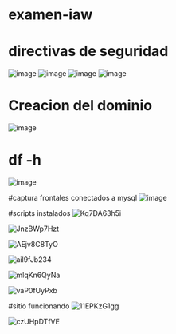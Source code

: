 # examen-iaw

# directivas de seguridad
![image](https://github.com/user-attachments/assets/c5a4ff71-61d4-46f4-99c5-df41b57eaa6a)
![image](https://github.com/user-attachments/assets/fff313b7-5da4-44f5-bd31-4c0e4e3217c2)
![image](https://github.com/user-attachments/assets/ab62e7b1-0ae8-41be-a1d3-643157a305ba)
![image](https://github.com/user-attachments/assets/b500816e-2400-4359-bd94-841e400c4c4c)



# Creacion del dominio
![image](https://github.com/user-attachments/assets/cbb79428-d05b-47f2-ae00-1a6725c3987b)


# df -h
![image](https://github.com/user-attachments/assets/7f7a70d7-8457-4af0-99ad-206be5934fd3)

#captura frontales conectados a mysql
![image](https://github.com/user-attachments/assets/54b88eba-84bd-40eb-8fcf-83fe9c68a14c)


#scripts instalados
![Kq7DA63h5i](https://github.com/user-attachments/assets/889f254e-b475-482b-b2db-f252e943ffd6)

![JnzBWp7Hzt](https://github.com/user-attachments/assets/1f8ca416-6f61-4c16-b108-e8143c7e3d5a)

![AEjv8C8TyO](https://github.com/user-attachments/assets/f8c4ff74-cd9a-4d3e-a22f-8f65bf6f8edf)

![ail9fJb234](https://github.com/user-attachments/assets/9fbd8ccd-3050-45ce-9eb8-0f5cddd1f4ce)

![mlqKn6QyNa](https://github.com/user-attachments/assets/21068bac-ed31-4846-afd6-7e3c767d2263)

![vaP0fUyPxb](https://github.com/user-attachments/assets/beeb8b03-41d7-4abd-bbbb-5db30a76db73)

#sitio funcionando
![11EPKzG1gg](https://github.com/user-attachments/assets/507d20b8-31dc-40e0-bd72-6b0b9b9eaba4)

![czUHpDTfVE](https://github.com/user-attachments/assets/15382cbb-84eb-4c82-b621-20a84575dbe1)
